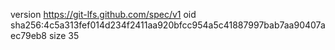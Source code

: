 version https://git-lfs.github.com/spec/v1
oid sha256:4c5a313fef014d234f2411aa920bfcc954a5c41887997bab7aa90407aec79eb8
size 35
